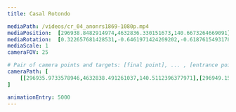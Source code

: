 ```yaml
---
title: Casal Rotondo

mediaPath: /videos/cr_04_anonrs1869-1080p.mp4
mediaPosition:  [296938.8482914974,4632836.330151673,140.6673264669091]
mediaRotation:  [0.322657681428531,-0.6461971424269202,-0.618761549317856,0.30895860373230244]
mediaScale: 1
cameraFOV: 25

# Pair of camera points and targets: [final point], ... , [entrance point]
cameraPath: [
    [[296935.9733578946,4632838.491261037,140.5112396377971],[296949.15013690735,4632828.586176454,141.22663760456035]]
]

animationEntry: 5000
---
```

